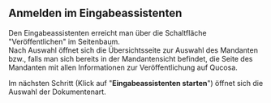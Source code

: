 ## Anmelden im Eingabeassistenten


Den Eingabeassistenten erreicht man über die Schaltfläche "Veröffentlichen" im Seitenbaum.  
Nach Auswahl öffnet sich die Übersichtsseite zur Auswahl des Mandanten bzw., falls man sich bereits in der Mandantensicht befindet, die Seite des Mandanten mit allen Informationen zur Veröffentlichung auf Qucosa.

Im nächsten Schritt \(Klick auf "**Eingabeassistenten starten**"\) öffnet sich die Auswahl der Dokumentenart.





